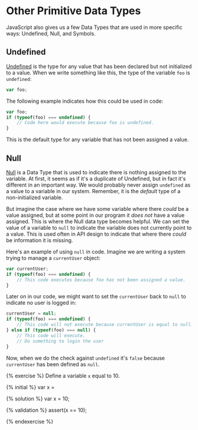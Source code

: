 # Other Primitive Data Types

JavaScript also gives us a few Data Types that are used in more specific ways: Undefined, Null, and Symbols.

## Undefined

[Undefined](https://developer.mozilla.org/en-US/docs/Web/JavaScript/Reference/Global_Objects/undefined) is the type for any value that has been declared but not initialized to a value. When we write something like this, the type of the variable `foo` is `undefined`:

```js
var foo;
```
The following example indicates how this could be used in code:

```js
var foo;
if (typeof(foo) === undefined) {
    // Code here would execute because foo is undefined.
}
```
This is the default type for any variable that has not been assigned a value.

## Null

[Null](https://developer.mozilla.org/en-US/docs/Web/JavaScript/Reference/Global_Objects/null) is a Data Type that is used to indicate there is nothing assigned to the variable. At first, it seems as if it's a duplicate of Undefined, but in fact it's different in an important way. We would probably never assign `undefined` as a value to a variable in our system. Remember, it is the _default_ type of a non-initialized variable. 

But imagine the case where we have some variable where there _could_ be a value assigned, but at some point in our program it _does not_ have a value assigned. This is where the Null data type becomes helpful. We can set the value of a variable to `null` to indicate the variable does not currently point to a value. This is used often in API design to indicate that where there _could_ be information it is missing.

Here's an example of using `null` in code. Imagine we are writing a system trying to manage a `currentUser` object:

```js
var currentUser;
if (typeof(foo) === undefined) {
    // This code executes because foo has not been assigned a value.
}
```
Later on in our code, we might want to set the `currentUser` back to `null` to indicate no user is logged in:

```js
currentUser = null;
if (typeof(foo) === undefined) {
    // This code will not execute because currentUser is equal to null.
} else if (typeof(foo) === null) {
    // This code will execute.
    // Do something to login the user
}

```
Now, when we do the check against `undefined` it's `false` because `currentUser` has been defined as `null`. 


{% exercise %}
Define a variable `x` equal to 10.

{% initial %}
var x =

{% solution %}
var x = 10;

{% validation %}
assert(x == 10);

{% endexercise %}

